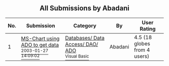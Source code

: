﻿<div align="center">

## All Submissions by Abadani

</div>

No.  | Submission | Category | By   | User Rating
---- | ---------- | -------- | ---- | -----------
1 | [MS\-Chart using ADO to get data<br /><sup>2003-01-27 14:09:02</sup>](https://github.com/Planet-Source-Code/abadani-ms-chart-using-ado-to-get-data__1-42740) | [Databases/ Data Access/ DAO/ ADO<br /><sup>Visual Basic</sup>](../ByCategory/databases-data-access-dao-ado__1-6.md) | Abadani | 4.5 (18 globes from 4 users)
